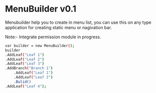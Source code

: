 # MenuBuilder v0.1

Menubuilder help you to create in menu list, you can use this on any type application for creating static menu or nagivation bar.

Note:- Integrate permission module  in progress.

```sh
var builder = new MenuBuilder();
builder
.AddLeaf("Leaf 1")
.AddLeaf("Leaf 2")
.AddLeaf("Leaf 3")
.AddBranch("Branch 1")
	.AddLeaf("Leaf 1")
	.AddLeaf("Leaf 2")
	.Bulid()
.AddLeaf("Leaf 4");
```
